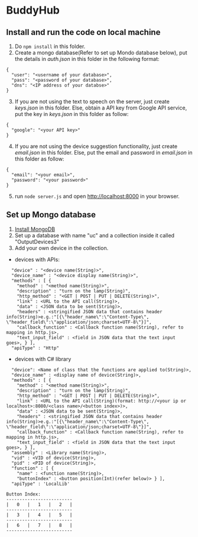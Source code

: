 # BuddyHub
## Install and run the code on local machine

1. Do `npm install` in this folder.
2. Create a mongo database(Refer to set up Mondo database below), put the details in *auth.json* in this folder in the following format:
  ```
  {
    "user": "<username of your database>",
    "pass": "<password of your database>",
    "dns": "<IP address of your databse>"
  }
  ```
3. If you are not using the text to speech on the server, just create *keys.json* in this folder. Else, obtain a API key from Google API service, put the key in *keys.json* in this folder as follow:
  ```
  {
    "google": "<your API key>"
  }
  ```
4. If you are not using the device suggestion functionality, just create *email.json* in this folder. Else, put the email and password in *email.json* in this folder as follow:
  ```
  {
    "email": "<your email>",
    "password": "<your password>"
  }
  ```
5. run `node server.js` and open [http://localhost:8000](http://localhost:8000) in your browser.

## Set up Mongo database
1. [Install MongoDB](https://docs.mongodb.com/manual/installation/)
2. Set up a database with name "uc" and a collection inside it called "OutputDevices3"
3. Add your own device in the collection.
  * devices with APIs:
  ```
    "device" : "<device name(String)>",
    "device_name" : "<device display name(String)>",
    "methods" : [ {
      "method" : "<method name(String)>",
      "description" : "turn on the lamp(String)",
      "http_method" : "<GET | POST | PUT | DELETE(String)>",
      "link" : <URL to the API call(String)>,
      "data" : <JSON data to be sent(String)>,
      "headers" : <stringified JSON data that contains header info(String)>e.g.:"[{\"header_name\":\"Content-Type\", \"header_field\":\"application/json;charset=UTF-8\"}]",
      "callback_function" : <Callback function name(String), refer to mapping in http.js>,
      "text_input_field" : <field in JSON data that the text input goes>, } ],
    "apiType" : "Http"
  ```
  * devices with C# library
  ```
    "device": <Name of class that the functions are applied to(String)>,
    "device_name" : <display name of device(String)>,
    "methods" : [ {
      "method" : "<method name(String)>",
      "description" : "turn on the lamp(String)",
      "http_method" : "<GET | POST | PUT | DELETE(String)>",
      "link" : <URL to the API call(String)(format: http://<your ip or localhost>:8080/<class name>/<button index>)>,
      "data" : <JSON data to be sent(String)>,
      "headers" : <stringified JSON data that contains header info(String)>e.g.:"[{\"header_name\":\"Content-Type\", \"header_field\":\"application/json;charset=UTF-8\"}]",
      "callback_function" : <Callback function name(String), refer to mapping in http.js>,
      "text_input_field" : <field in JSON data that the text input goes>, } ],
    "assembly" : <Library name(String)>,
    "vid" : <VID of device(String)>,
    "pid" : <PID of device(String)>,
    "function" : [ {
      "name" : <function name(String)>,
      "buttonIndex" : <button position(Int)(refer below)> } ],
    "apiType" : 'LocalLib'
  ```
    Button Index:
    -------------------------
    |   0   |   1   |   2   |
    -------------------------
    |   3   |   4   |   5   |
    -------------------------
    |   6   |   7   |   8   |
    -------------------------
